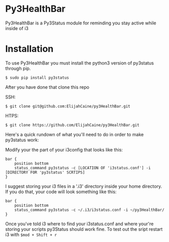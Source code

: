 Py3HealthBar
===========

Py3HealthBar is a Py3Status module for reminding you stay active while inside of i3

Installation
===========

To use Py3HealthBar you must install the python3 version of py3status through pip.

	$ sudo pip install py3status

After you have done that clone this repo	

SSH:

	$ git clone git@github.com:ElijahCaine/py3HealthBar.git
	
HTPS:

	$ git clone https://github.com/ElijahCaine/py3HealthBar.git
	

Here's a quick rundown of what you'll need to do in order to make py3status work:

Modify your the part of your i3config that looks like this:

	bar {
		position bottom
		status_command py3status -c [LOCATION OF 'i3status.conf'] -i [DIRECTORY FOR 'py3status' SCRTIPS]
	}
	
I suggest storing your i3 files in a '.i3' directory inside your home directory. If you do that, your code will look something like this:
	
	bar {
		position bottom
		status_command py3status -c ~/.i3/i3status.conf -i ~/py3HealthBar/
	}

Once you've told i3 where to find your i3status.conf and where your're storing your scripts py3Status should work fine.
To test out the sript restart i3 with `$mod + Shift + r`
